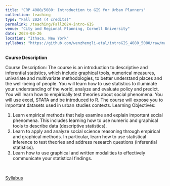 ```yaml
---
title: "CRP 4080/5080: Introduction to GIS for Urban Planners"
collection: teaching
type: "Fall 2024 (4 credits)"
permalink: /teaching/Fall2024-intro-GIS
venue: "City and Regional Planning, Cornell University"
date: 2024-08-26
location: "Ithaca, New York"
syllabus: "https://github.com/wenzhengli-etal/introGIS_4080_5080/raw/main/Syllabus/CRP4080_syllabus_fall2024_v1.pdf"
---
```


**Course Description**

Course Description: The course is an introduction to descriptive and inferential statistics, which include graphical tools, numerical measures, univariate and multivariate methodologies, to better understand places and the well-being of people. You will learn how to use statistics to illuminate your understanding of the world, analyze and evaluate policy and predict. You will learn how to empirically test theories about social phenomena. You will use excel, STATA and be introduced to R. The course will expose you to important datasets used in urban studies contexts. 
Learning Objectives: 
1. Learn empirical methods that help examine and explain important social phenomena. This includes learning how to use numeric and graphical tools to describe data (descriptive statistics). 
2. Learn to apply and analyze social science reasoning through empirical and graphical methods. In particular, learn how to use statistical inference to test theories and address research questions (inferential statistics). 
3. Learn how to use graphical and written modalities to effectively communicate your statistical findings. 
 <br/>

[Syllabus](https://github.com/wenzhengli-etal/introGIS_4080_5080/raw/main/Syllabus/CRP4080_syllabus_fall2024_v1.pdf)
